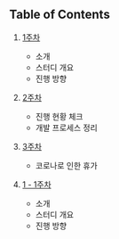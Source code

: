 ## Table of Contents 

1. [1주차](08/20200822.md "2020.08.22")
    - 소개
    - 스터디 개요
    - 진행 방향
2. [2주차](08/20200829.md "2020.08.29")
    - 진행 현황 체크
    - 개발 프로세스 정리
3. [3주차](09/20200905.md "2020.09.05")
    - 코로나로 인한 휴가

4. [1 - 1주차](10/20201017.md "2020.10.17")
    - 소개
    - 스터디 개요
    - 진행 방향